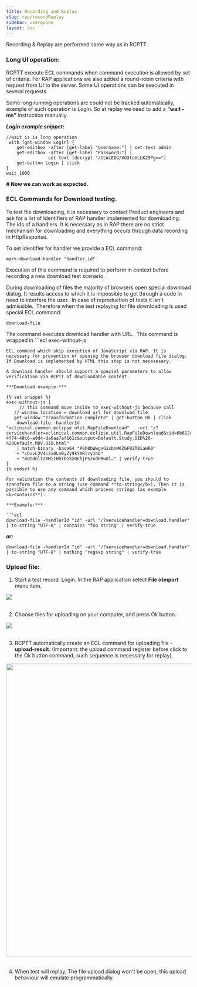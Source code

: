 ```yaml
---
title: Recording and Replay
slug: rap/recordReplay
sidebar: userguide
layout: doc
---
```



Recording & Replay are performed same way as in RCPTT.

### Long UI operation:

RCPTT execute ECL commands when command execution is allowed by set of criteria. For RAP applications we also added a round-robin criteria with request from UI to the server. Some UI operations can be executed in several requests. 

Some long running operations are could not be tracked automatically, example of such operation is Login. So at replay we need to add a **“wait -ms”** instruction manually.

***Login example snippet:***

```ecl
//wait is is long operation 
 with [get-window Login] {
    get-editbox -after [get-label "Username:"] | set-text admin
    get-editbox -after [get-label "Password:"] | 
				set-text [decrypt "/CLWiEOG/UO3teVLLK29Pg=="]
    get-button Login | click
}
wait 1000

```


**# Now we can work as expected.**

### ECL Commands for Download testing.

To test file downloading, it is necessary to contact Product engineers and ask for a list of Identifiers of RAP handler implemented for downloading. The ids of a handlers. It is necessary as in RAP there are no strict mechanism for downloading and everything occurs through data recording in HttpResponse.

To set identifier for handler we provide a ECL command: 
```ecl
mark-download-handler "handler.id" 

```
Execution of this command is required to perform in context before recording a new download test scenario.

During downloading of files the majority of browsers open special download dialog.
It results access to which it is impossible to get through a code in need to interfere the user.  In case of reproduction of tests it isn't admissible. 
Therefore when the test replaying for file downloading is used special ECL command:
```ecl
download-file

```

The command executes download handler with URL.  This command is wrapped in ```ecl
exec-without-js

```
ECL command which skip execution of JavaScript via RAP. It is necessary for prevention of opening the browser download file dialog.  If Download is implemented by HTML this step is not necesesary.

A download handler should support a special parameters to allow verification via RCPTT of downloadable content.

***Download example:***

{% set snippet %}
exec-without-js {
     // this command move inside to exec-without-js because call 
   // window.location = download_url for download file
   get-window "Transformation complete" | get-button OK | click
    download-file -handlerId "xclinical.common.eclipse.util.RapFileDownload"   -url "/?servicehandler=xclinical.common.eclipse.util.RapFileDownload&cid=6b612c18&filename=23f3b14e-4f74-48c6-a0d4-da6aa7af161c&output=Default.Study.OID%20-%20Default.MDV.OID.html" 
    | match-binary -base64 "PGh0bWwgeG1sbnM6ZGF0ZT0iaHR0" 
    + "cDovL2V4c2x0Lm9yZy9kYXRlcy1hb" 
    + "mQtdGltZXMiIHhtbG5zOnhjPSJodHRwOi…" | verify-true
}
{% endset %}

For validation the contents of downloading file, you should to transform file to a string (use command **to-string</b>). Then it is possible to use any command which process strings (as example <b>contains**).

***Example:***

```ecl
download-file -handlerId "id" -url "/?servicehandler=download.handler" | to-string "UTF-8" | contains "foo string" | verify-true

```

***or:***

```ecl
download-file -handlerId "id" -url "/?servicehandler=download.handler" | to-string "UTF-8" | mathing "regexp string" | verify-true

```

### Upload file:

1. Start a test record. Login. In the RAP application select **File->Import**  menu item.

<img src="{{site.url}}/shared/img/rap/pasted-image-76.png"></img>
<br><br>

2. Choose files for uploading on your computer, and press Ok button.

<img src="{{site.url}}/shared/img/rap/pasted-image-79.png"></img>
<br><br>

3. RCPTT automatically create an ECL command for uploading file - **upload-result**. (Important: the upload command register before click to the Ok button command, such sequence is necessary for replay).

<img src="{{site.url}}/shared/img/rap/pasted-image-67.png" width="800"></img>
<br><br>

4. When test will replay, The file upload dialog won't be open, this upload behaviour will emulate programmatically.



